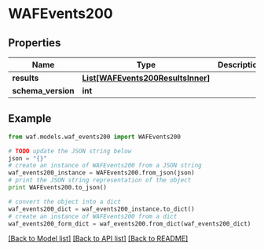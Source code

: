 # WAFEvents200


## Properties
Name | Type | Description | Notes
------------ | ------------- | ------------- | -------------
**results** | [**List[WAFEvents200ResultsInner]**](WAFEvents200ResultsInner.md) |  | [optional] 
**schema_version** | **int** |  | [optional] 

## Example

```python
from waf.models.waf_events200 import WAFEvents200

# TODO update the JSON string below
json = "{}"
# create an instance of WAFEvents200 from a JSON string
waf_events200_instance = WAFEvents200.from_json(json)
# print the JSON string representation of the object
print WAFEvents200.to_json()

# convert the object into a dict
waf_events200_dict = waf_events200_instance.to_dict()
# create an instance of WAFEvents200 from a dict
waf_events200_form_dict = waf_events200.from_dict(waf_events200_dict)
```
[[Back to Model list]](../README.md#documentation-for-models) [[Back to API list]](../README.md#documentation-for-api-endpoints) [[Back to README]](../README.md)


